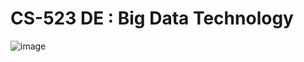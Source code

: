 # CS-523 DE : Big Data Technology

![image](https://user-images.githubusercontent.com/18373774/178121782-721daf87-7e57-4faf-83bd-8c5777a56892.png)
